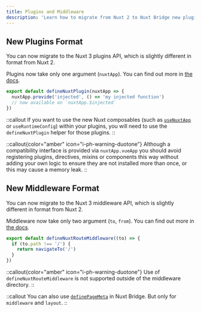 ```yaml
---
title: Plugins and Middleware
description: 'Learn how to migrate from Nuxt 2 to Nuxt Bridge new plugins and middleware.'
---
```


## New Plugins Format

You can now migrate to the Nuxt 3 plugins API, which is slightly different in format from Nuxt 2.

Plugins now take only one argument (`nuxtApp`). You can find out more in [the docs](/docs/guide/directory-structure/plugins).

```js [plugins/hello.ts]
export default defineNuxtPlugin(nuxtApp => {
  nuxtApp.provide('injected', () => 'my injected function')
  // now available on `nuxtApp.$injected`
})
```

::callout
If you want to use the new Nuxt composables (such as [`useNuxtApp`](/docs/api/composables/use-nuxt-app) or `useRuntimeConfig`) within your plugins, you will need to use the `defineNuxtPlugin` helper for those plugins.
::

::callout{color="amber" icon="i-ph-warning-duotone"}
Although a compatibility interface is provided via `nuxtApp.vueApp` you should avoid registering plugins, directives, mixins or components this way without adding your own logic to ensure they are not installed more than once, or this may cause a memory leak.
::

## New Middleware Format

You can now migrate to the Nuxt 3 middleware API, which is slightly different in format from Nuxt 2.

Middleware now take only two argument (`to`, `from`). You can find out more in [the docs](/docs/guide/directory-structure/middleware).

```js
export default defineNuxtRouteMiddleware((to) => {
  if (to.path !== '/') {
    return navigateTo('/')
  }
})
```

::callout{color="amber" icon="i-ph-warning-duotone"}
Use of `defineNuxtRouteMiddleware` is not supported outside of the middleware directory.
::

::callout
You can also use [`definePageMeta`](https://nuxt.com/docs/api/utils/define-page-meta) in Nuxt Bridge.
But only for `middleware` and `layout`.
::
